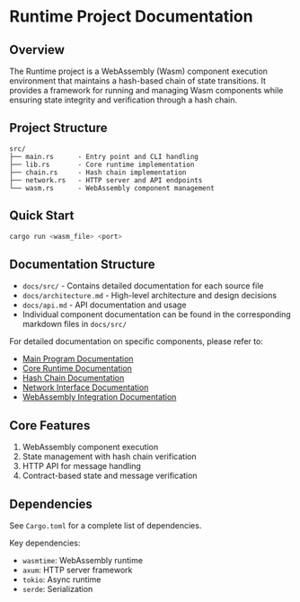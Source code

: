 # Runtime Project Documentation

## Overview
The Runtime project is a WebAssembly (Wasm) component execution environment that maintains a hash-based chain of state transitions. It provides a framework for running and managing Wasm components while ensuring state integrity and verification through a hash chain.

## Project Structure
```
src/
├── main.rs      - Entry point and CLI handling
├── lib.rs       - Core runtime implementation
├── chain.rs     - Hash chain implementation
├── network.rs   - HTTP server and API endpoints
└── wasm.rs      - WebAssembly component management
```

## Quick Start
```bash
cargo run <wasm_file> <port>
```

## Documentation Structure
- `docs/src/` - Contains detailed documentation for each source file
- `docs/architecture.md` - High-level architecture and design decisions
- `docs/api.md` - API documentation and usage
- Individual component documentation can be found in the corresponding markdown files in `docs/src/`

For detailed documentation on specific components, please refer to:
- [Main Program Documentation](src/main.md)
- [Core Runtime Documentation](src/lib.md)
- [Hash Chain Documentation](src/chain.md)
- [Network Interface Documentation](src/network.md)
- [WebAssembly Integration Documentation](src/wasm.md)

## Core Features
1. WebAssembly component execution
2. State management with hash chain verification
3. HTTP API for message handling
4. Contract-based state and message verification

## Dependencies
See `Cargo.toml` for a complete list of dependencies.

Key dependencies:
- `wasmtime`: WebAssembly runtime
- `axum`: HTTP server framework
- `tokio`: Async runtime
- `serde`: Serialization
